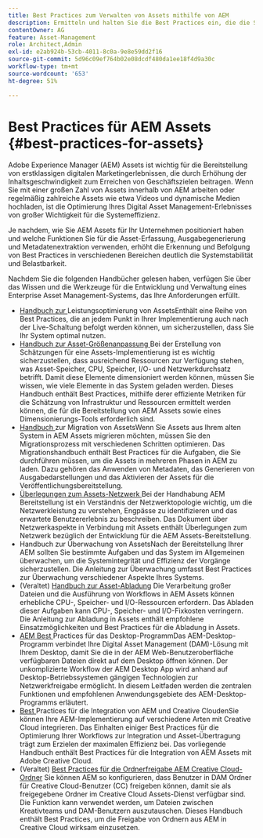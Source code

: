 ```yaml
---
title: Best Practices zum Verwalten von Assets mithilfe von AEM
description: Ermitteln und halten Sie die Best Practices ein, die die Systemstabilität und -leistung unter Last verbessern, je nach AEM Assets-Bereitstellung und Funktionen zur Erfassung und Verarbeitung von Assets.
contentOwner: AG
feature: Asset-Management
role: Architect,Admin
exl-id: e2ab924b-53cb-4011-8c0a-9e8e59dd2f16
source-git-commit: 5d96c09ef764b02e08dcdf480da1ee18f4d9a30c
workflow-type: tm+mt
source-wordcount: '653'
ht-degree: 51%

---
```


# Best Practices für AEM Assets {#best-practices-for-assets}

Adobe Experience Manager (AEM) Assets ist wichtig für die Bereitstellung von erstklassigen digitalen Marketingerlebnissen, die durch Erhöhung der Inhaltsgeschwindigkeit zum Erreichen von Geschäftszielen beitragen. Wenn Sie mit einer großen Zahl von Assets innerhalb von AEM arbeiten oder regelmäßig zahlreiche Assets wie etwa Videos und dynamische Medien hochladen, ist die Optimierung Ihres Digital Asset Management-Erlebnisses von großer Wichtigkeit für die Systemeffizienz.

Je nachdem, wie Sie AEM Assets für Ihr Unternehmen positioniert haben und welche Funktionen Sie für die Asset-Erfassung, Ausgabegenerierung und Metadatenextraktion verwenden, erhöht die Erkennung und Befolgung von Best Practices in verschiedenen Bereichen deutlich die Systemstabilität und Belastbarkeit.

Nachdem Sie die folgenden Handbücher gelesen haben, verfügen Sie über das Wissen und die Werkzeuge für die Entwicklung und Verwaltung eines Enterprise Asset Management-Systems, das Ihre Anforderungen erfüllt.

* [Handbuch zur ](performance-tuning-guidelines.md)
Leistungsoptimierung von AssetsEnthält eine Reihe von Best Practices, die an jedem Punkt in Ihrer Implementierung auch nach der Live-Schaltung befolgt werden können, um sicherzustellen, dass Sie Ihr System optimal nutzen.
* [Handbuch zur Asset-Größenanpassung ](assets-sizing-guide.md)
Bei der Erstellung von Schätzungen für eine Assets-Implementierung ist es wichtig sicherzustellen, dass ausreichend Ressourcen zur Verfügung stehen, was Asset-Speicher, CPU, Speicher, I/O- und Netzwerkdurchsatz betrifft. Damit diese Elemente dimensioniert werden können, müssen Sie wissen, wie viele Elemente in das System geladen werden. Dieses Handbuch enthält Best Practices, mithilfe derer effiziente Metriken für die Schätzung von Infrastruktur und Ressourcen ermittelt werden können, die für die Bereitstellung von AEM Assets sowie eines Dimensionierungs-Tools erforderlich sind.
* [Handbuch ](assets-migration-guide.md)
zur Migration von AssetsWenn Sie Assets aus Ihrem alten System in AEM Assets migrieren möchten, müssen Sie den Migrationsprozess mit verschiedenen Schritten optimieren. Das Migrationshandbuch enthält Best Practices für die Aufgaben, die Sie durchführen müssen, um die Assets in mehreren Phasen in AEM zu laden. Dazu gehören das Anwenden von Metadaten, das Generieren von Ausgabedarstellungen und das Aktivieren der Assets für die Veröffentlichungsbereitstellung.
* [Überlegungen zum Assets-Netzwerk ](assets-network-considerations.md)
Bei der Handhabung AEM Bereitstellung ist ein Verständnis der Netzwerktopologie wichtig, um die Netzwerkleistung zu verstehen, Engpässe zu identifizieren und das erwartete Benutzererlebnis zu beschreiben. Das Dokument über Netzwerkaspekte in Verbindung mit Assets enthält Überlegungen zum Netzwerk bezüglich der Entwicklung für die AEM Assets-Bereitstellung.
* [](assets-monitoring-best-practices.md)
Handbuch zur Überwachung von AssetsNach der Bereitstellung Ihrer AEM sollten Sie bestimmte Aufgaben und das System im Allgemeinen überwachen, um die Systemintegrität und Effizienz der Vorgänge sicherzustellen. Die Anleitung zur Überwachung umfasst Best Practices zur Überwachung verschiedener Aspekte Ihres Systems.
* (Veraltet) [Handbuch zur Asset-Abladung](assets-offloading-best-practices.md)
Die Verarbeitung großer Dateien und die Ausführung von Workflows in AEM Assets können erhebliche CPU-, Speicher- und I/O-Ressourcen erfordern. Das Abladen dieser Aufgaben kann CPU-, Speicher- und I/O-Fixkosten verringern. Die Anleitung zur Abladung in Assets enthält empfohlene Einsatzmöglichkeiten und Best Practices für die Abladung in Assets.
* [AEM Best ](https://helpx.adobe.com/de/experience-manager/desktop-app/aem-desktop-app-best-practices.html)
Practices für das Desktop-ProgrammDas AEM-Desktop-Programm verbindet Ihre Digital Asset Management (DAM)-Lösung mit Ihrem Desktop, damit Sie die in der AEM Web-Benutzeroberfläche verfügbaren Dateien direkt auf dem Desktop öffnen können. Der unkomplizierte Workflow der AEM Desktop App wird anhand auf Desktop-Betriebssystemen gängigen Technologien zur Netzwerkfreigabe ermöglicht. In diesem Leitfaden werden die zentralen Funktionen und empfohlenen Anwendungsgebiete des AEM-Desktop-Programms erläutert.
* [Best ](aem-cc-integration-best-practices.md)
Practices für die Integration von AEM und Creative CloudenSie können Ihre AEM-Implementierung auf verschiedene Arten mit Creative Cloud integrieren. Das Einhalten einiger Best Practices für die Optimierung Ihrer Workflows zur Integration und Asset-Übertragung trägt zum Erzielen der maximalen Effizienz bei. Das vorliegende Handbuch enthält Best Practices für die Integration von AEM Assets mit Adobe Creative Cloud.
* (Veraltet) [Best Practices für die Ordnerfreigabe AEM Creative Cloud-Ordner](aem-cc-folder-sharing-best-practices.md)
Sie können AEM so konfigurieren, dass Benutzer in DAM Ordner für Creative Cloud-Benutzer (CC) freigeben können, damit sie als freigegebene Ordner im Creative Cloud Assets-Dienst verfügbar sind. Die Funktion kann verwendet werden, um Dateien zwischen Kreativteams und DAM-Benutzern auszutauschen. Dieses Handbuch enthält Best Practices, um die Freigabe von Ordnern aus AEM in Creative Cloud wirksam einzusetzen.
